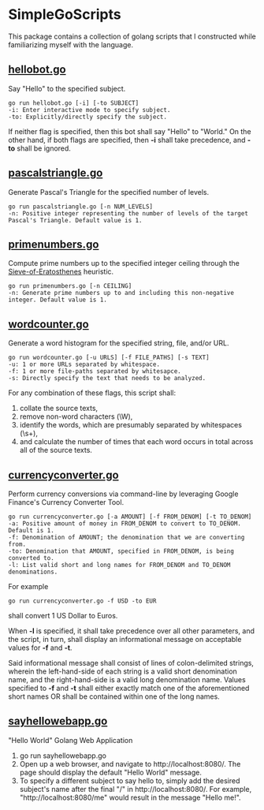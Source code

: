 # SimpleGoScripts

This package contains a collection of golang scripts that I constructed while familiarizing myself with the language.

## [hellobot.go](https://github.com/SaiWebApps/SimpleGoScripts/blob/master/hellobot.go)

Say "Hello" to the specified subject.
```
go run hellobot.go [-i] [-to SUBJECT]
-i: Enter interactive mode to specify subject.
-to: Explicitly/directly specify the subject.
```
If neither flag is specified, then this bot shall say "Hello" to "World."
On the other hand, if both flags are specified, then **-i** shall take precedence, and **-to** shall be ignored.

## [pascalstriangle.go](https://github.com/SaiWebApps/SimpleGoScripts/blob/master/pascalstriangle.go)

Generate Pascal's Triangle for the specified number of levels.
```
go run pascalstriangle.go [-n NUM_LEVELS] 
-n: Positive integer representing the number of levels of the target Pascal's Triangle. Default value is 1.
```

## [primenumbers.go](https://github.com/SaiWebApps/SimpleGoScripts/blob/master/primenumbers.go)

Compute prime numbers up to the specified integer ceiling through the [Sieve-of-Eratosthenes](https://en.wikipedia.org/wiki/Sieve_of_Eratosthenes) heuristic.
```
go run primenumbers.go [-n CEILING]
-n: Generate prime numbers up to and including this non-negative integer. Default value is 1.
```

## [wordcounter.go](https://github.com/SaiWebApps/SimpleGoScripts/blob/master/wordcounter.go)

Generate a word histogram for the specified string, file, and/or URL.
```
go run wordcounter.go [-u URLS] [-f FILE_PATHS] [-s TEXT]
-u: 1 or more URLs separated by whitespace.
-f: 1 or more file-paths separated by whitesapce.
-s: Directly specify the text that needs to be analyzed.
```
For any combination of these flags, this script shall:
1. collate the source texts,
2. remove non-word characters (\W),
3. identify the words, which are presumably separated by whitespaces (\s+),
4. and calculate the number of times that each word occurs in total across all of the source texts.

## [currencyconverter.go](https://github.com/SaiWebApps/SimpleGoScripts/blob/master/currencyconverter.go)

Perform currency conversions via command-line by leveraging Google Finance's Currency Converter Tool.
```
go run currencyconverter.go [-a AMOUNT] [-f FROM_DENOM] [-t TO_DENOM]
-a: Positive amount of money in FROM_DENOM to convert to TO_DENOM. Default is 1.
-f: Denomination of AMOUNT; the denomination that we are converting from.
-to: Denomination that AMOUNT, specified in FROM_DENOM, is being converted to.
-l: List valid short and long names for FROM_DENOM and TO_DENOM denominations.
```
For example
```
go run currencyconverter.go -f USD -to EUR
```
shall convert 1 US Dollar to Euros.

When **-l** is specified, it shall take precedence over all other parameters, and the script, in turn, shall display an informational message on acceptable values for **-f** and **-t**.

Said informational message shall consist of lines of colon-delimited strings, wherein the left-hand-side of each string is a valid short denomination name, and the right-hand-side is a valid long denomination name. Values specified to **-f** and **-t** shall either exactly match one of the aforementioned short names OR shall be contained within one of the long names.

## [sayhellowebapp.go](https://github.com/SaiWebApps/SimpleGoScripts/blob/master/sayhellowebapp.go)

"Hello World" Golang Web Application
1. go run sayhellowebapp.go
2. Open up a web browser, and navigate to http://localhost:8080/. The page should display the default "Hello World" message.
3. To specify a different subject to say hello to, simply add the desired subject's name after the final "/" in http://localhost:8080/. For example, "http://localhost:8080/me" would result in the message "Hello me!".